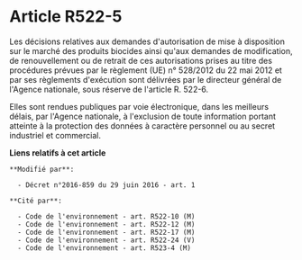 # Article R522-5

Les décisions relatives aux demandes d'autorisation de mise à disposition sur le marché des produits biocides ainsi qu'aux
demandes de modification, de renouvellement ou de retrait de ces autorisations prises au titre des procédures prévues par le
règlement (UE) n° 528/2012 du 22 mai 2012 et par ses règlements d'exécution sont délivrées par le directeur général de
l'Agence nationale, sous réserve de l'article R. 522-6.

Elles sont rendues publiques par voie électronique, dans les meilleurs délais, par l'Agence nationale, à l'exclusion de toute
information portant atteinte à la protection des données à caractère personnel ou au secret industriel et commercial.

**Liens relatifs à cet article**

	**Modifié par**:

	  - Décret n°2016-859 du 29 juin 2016 - art. 1

	**Cité par**:

	  - Code de l'environnement - art. R522-10 (M)
	  - Code de l'environnement - art. R522-12 (M)
	  - Code de l'environnement - art. R522-17 (M)
	  - Code de l'environnement - art. R522-24 (V)
	  - Code de l'environnement - art. R523-4 (M)
